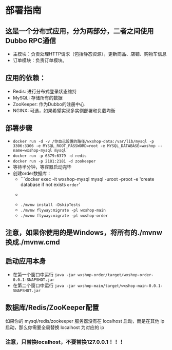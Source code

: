 # 部署指南
## 这是一个分布式应用，分为两部分，二者之间使用Dubbo RPC通信
  - 主模块：负责处理HTTP请求（包括静态资源），更新商品、店铺、购物车信息
  - 订单模块：负责订单模块。
## 应用的依赖：
  - Redis: 进行分布式登录状态维持
  - MySQL: 存储所有的数据
  - ZooKeeper: 作为Dubbo的注册中心
  - NGINX: 可选，如果希望实现多实例部署和负载均衡
## 部署步骤
  - `docker run -d -v /你自己设置的路径/wxshop-data:/var/lib/mysql -p 3306:3306 -e MYSQL_ROOT_PASSWORD=root -e MYSQL_DATABASE=wxshop --name=wxshop-mysql mysql`
  - `docker run -p 6379:6379 -d redis`
  - `docker run -p 2181:2181 -d zookeeper`
  - 等待半分钟，等容器启动完毕
  - 创建order数据库：
    - ```docker exec -it wxshop-mysql mysql -uroot -proot -e 'create database if not exists `order`'
    - ```
    - `./mvnw install -DskipTests`
    - `./mvnw flyway:migrate -pl wxshop-main`
    - `./mvnw flyway:migrate -pl wxshop-order`
## 注意，如果你使用的是Windows，将所有的./mvnw换成./mvnw.cmd
## 启动应用本身
- 在第一个窗口中运行 `java -jar wxshop-order/target/wxshop-order-0.0.1-SNAPSHOT.jar`
- 在第二个窗口中运行 `java -jar wxshop-main/target/wxshop-main-0.0.1-SNAPSHOT.jar`

## 数据库/Redis/ZooKeeper配置
如果你的 mysql/redis/zookeeper 服务器没有在 localhost 启动，而是在其他 ip 启动，那么你需要全局替换 localhost 为对应的 ip
### 注意，只替换localhost，不要替换127.0.0.1！！！
